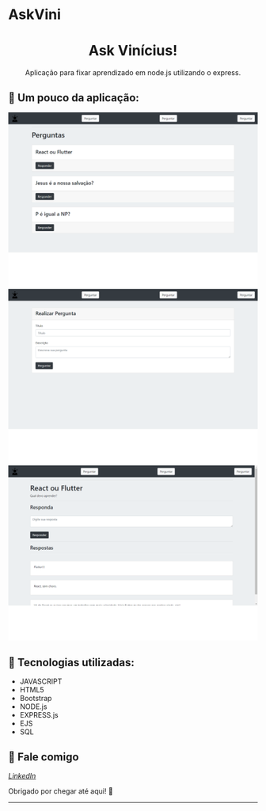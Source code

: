# AskVini
<h1 align="center">
    Ask Vinícius!
</h1>

<p align="center">
Aplicação para fixar aprendizado em node.js utilizando o express.
</p>

📌 Um pouco da aplicação:
------------------



<img src="print_git/1.png" alt="page-home">
<img src="print_git/perguntar.png" alt="page-new-idea">
<img src="print_git/2.png" alt="page-view-idea">

🔧 Tecnologias utilizadas:
------------------

- JAVASCRIPT
- HTML5
- Bootstrap
- NODE.js
- EXPRESS.js
- EJS
- SQL

💬 Fale comigo
------------------
[*LinkedIn*](https://www.linkedin.com/in/vgfranca)

Obrigado por chegar até aqui! 🚀

------------------

